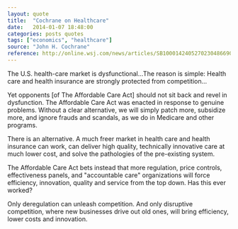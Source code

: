 ```yaml
---
layout: quote
title:  "Cochrane on Healthcare"
date:   2014-01-07 18:48:00
categories: posts quotes
tags: ["economics", "healthcare"]
source: "John H. Cochrane"
reference: http://online.wsj.com/news/articles/SB10001424052702304866904579265932490593594
---
```


The U.S. health-care market is dysfunctional...The reason is simple: Health care and health insurance are strongly protected from competition...

Yet opponents [of The Affordable Care Act] should not sit back and revel in dysfunction. The Affordable Care Act was enacted in response to genuine problems. Without a clear alternative, we will simply patch more, subsidize more, and ignore frauds and scandals, as we do in Medicare and other programs.

There is an alternative. A much freer market in health care and health insurance can work, can deliver high quality, technically innovative care at much lower cost, and solve the pathologies of the pre-existing system.

The Affordable Care Act bets instead that more regulation, price controls, effectiveness panels, and "accountable care" organizations will force efficiency, innovation, quality and service from the top down. Has this ever worked?

Only deregulation can unleash competition. And only disruptive competition, where new businesses drive out old ones, will bring efficiency, lower costs and innovation.